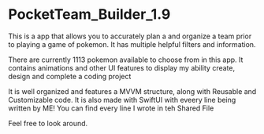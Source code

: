 # PocketTeam_Builder_1.9
This is a app that allows you to accurately plan a and organize a team prior to playing a game of pokemon.
It has multiple helpful filters and information.

There are currently 1113 pokemon available to choose from in this app.
It contains animations and other UI features to display my ability create, design and complete a coding project

It is well organized and features a MVVM structure, along with Reusable and Customizable code.
It is also made with SwiftUI with eveery line being written by ME!
You can find every line I wrote in teh Shared File

Feel free to look around.
